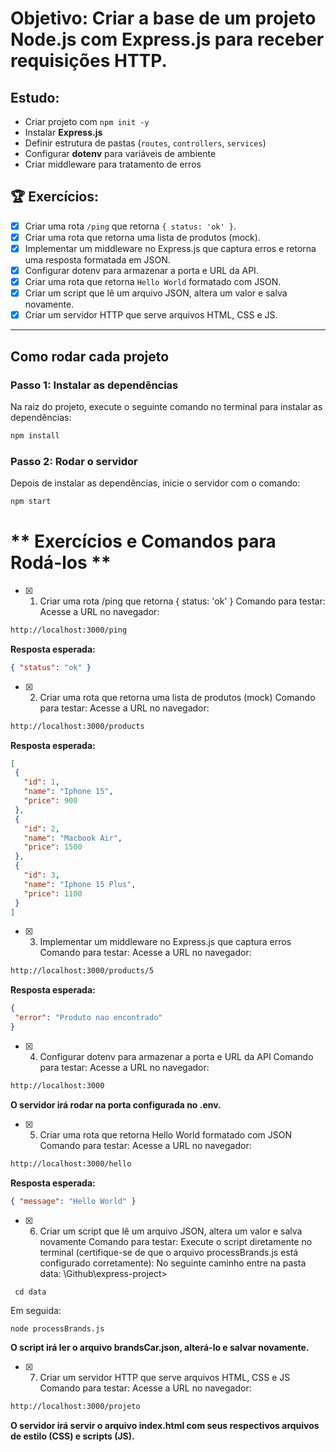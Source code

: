 # **Objetivo:** Criar a base de um projeto Node.js com Express.js para receber requisições HTTP.

## **Estudo:**

- Criar projeto com `npm init -y`
- Instalar **Express.js**
- Definir estrutura de pastas (`routes`, `controllers`, `services`)
- Configurar **dotenv** para variáveis de ambiente
- Criar middleware para tratamento de erros

## **🏆 Exercícios:**

- [x] Criar uma rota `/ping` que retorna `{ status: 'ok' }`.
- [x] Criar uma rota que retorna uma lista de produtos (mock).
- [x] Implementar um middleware no Express.js que captura erros e retorna uma resposta formatada em JSON.
- [x] Configurar dotenv para armazenar a porta e URL da API.
- [x] Criar uma rota que retorna `Hello World` formatado com JSON.
- [x] Criar um script que lê um arquivo JSON, altera um valor e salva novamente.
- [x] Criar um servidor HTTP que serve arquivos HTML, CSS e JS.

---

## **Como rodar cada projeto**

### Passo 1: Instalar as dependências

Na raiz do projeto, execute o seguinte comando no terminal para instalar as dependências:

```bash
npm install
````
### Passo 2: Rodar o servidor

Depois de instalar as dependências, inicie o servidor com o comando:
```bash
npm start
````

# ** Exercícios e Comandos para Rodá-los **

- [x] 1. Criar uma rota /ping que retorna { status: 'ok' }
 Comando para testar:
   Acesse a URL no navegador:
````bash
http://localhost:3000/ping
````
 **Resposta esperada:** 
 ````json
{ "status": "ok" }
````

- [x] 2. Criar uma rota que retorna uma lista de produtos (mock)
 Comando para testar:
   Acesse a URL no navegador:
````bash
http://localhost:3000/products
````
 **Resposta esperada:** 
 ````json
[
  {
    "id": 1,
    "name": "Iphone 15",
    "price": 900
  },
  {
    "id": 2,
    "name": "Macbook Air",
    "price": 1500
  },
  {
    "id": 3,
    "name": "Iphone 15 Plus",
    "price": 1100
  }
]
````

- [x] 3. Implementar um middleware no Express.js que captura erros
 Comando para testar:
   Acesse a URL no navegador:
````bash
http://localhost:3000/products/5
````
 **Resposta esperada:** 
 ````json
{
  "error": "Produto nao encontrado"
}

````

- [x] 4. Configurar dotenv para armazenar a porta e URL da API
 Comando para testar:
   Acesse a URL no navegador:
````bash
http://localhost:3000
````
 **O servidor irá rodar na porta configurada no .env.** 

 - [x] 5. Criar uma rota que retorna Hello World formatado com JSON
 Comando para testar:
   Acesse a URL no navegador:
````bash
http://localhost:3000/hello
````
 **Resposta esperada:** 
 ````json
{ "message": "Hello World" }
````

- [x] 6. Criar um script que lê um arquivo JSON, altera um valor e salva novamente
 Comando para testar:
   Execute o script diretamente no terminal (certifique-se de que o arquivo processBrands.js está configurado corretamente):
No seguinte caminho entre na pasta data: \Github\express-project>
````
 cd data
````
Em seguida:
````bash
node processBrands.js
````
 **O script irá ler o arquivo brandsCar.json, alterá-lo e salvar novamente.**  

 - [x] 7. Criar um servidor HTTP que serve arquivos HTML, CSS e JS
 Comando para testar:
   Acesse a URL no navegador:
````bash
http://localhost:3000/projeto
````
 **O servidor irá servir o arquivo index.html com seus respectivos arquivos de estilo (CSS) e scripts (JS).** 

 
